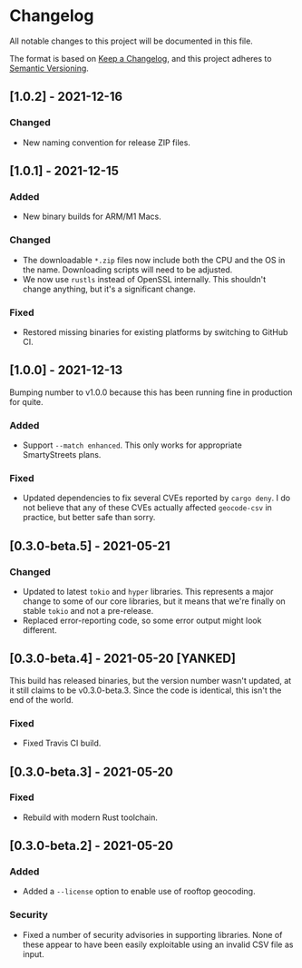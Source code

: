 # Changelog

All notable changes to this project will be documented in this file.

The format is based on [Keep a Changelog](https://keepachangelog.com/en/1.0.0/), and this project adheres to [Semantic Versioning](https://semver.org/spec/v2.0.0.html).

## [1.0.2] - 2021-12-16

### Changed

- New naming convention for release ZIP files.

## [1.0.1] - 2021-12-15

### Added

- New binary builds for ARM/M1 Macs.

### Changed

- The downloadable `*.zip` files now include both the CPU and the OS in the name. Downloading scripts will need to be adjusted.
- We now use `rustls` instead of OpenSSL internally. This shouldn't change anything, but it's a significant change.

### Fixed

- Restored missing binaries for existing platforms by switching to GitHub CI.

## [1.0.0] - 2021-12-13

Bumping number to v1.0.0 because this has been running fine in production for quite.

### Added

- Support `--match enhanced`. This only works for appropriate SmartyStreets plans.

### Fixed

- Updated dependencies to fix several CVEs reported by `cargo deny`. I do not believe that any of these CVEs actually affected `geocode-csv` in practice, but better safe than sorry.

## [0.3.0-beta.5] - 2021-05-21

### Changed

- Updated to latest `tokio` and `hyper` libraries. This represents a major change to some of our core libraries, but it means that we're finally on stable `tokio` and not a pre-release.
- Replaced error-reporting code, so some error output might look different.

## [0.3.0-beta.4] - 2021-05-20 [YANKED]

This build has released binaries, but the version number wasn't updated, at it still claims to be v0.3.0-beta.3. Since the code is identical, this isn't the end of the world.

### Fixed

- Fixed Travis CI build.

## [0.3.0-beta.3] - 2021-05-20

### Fixed

- Rebuild with modern Rust toolchain.

## [0.3.0-beta.2] - 2021-05-20

### Added

- Added a `--license` option to enable use of rooftop geocoding.

### Security

- Fixed a number of security advisories in supporting libraries. None of these appear to have been easily exploitable using an invalid CSV file as input.
